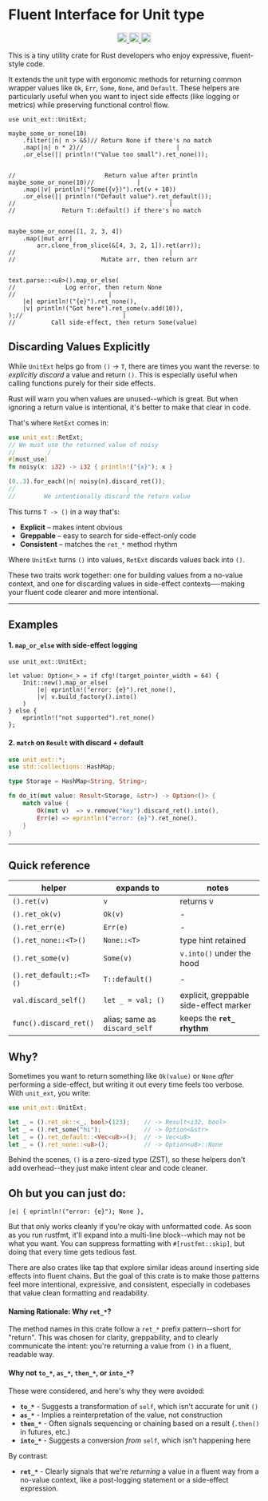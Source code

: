 
# Fluent Interface for Unit type

<div align="center">
    <a href="https://github.com/viktorlott/unit-ext">
        <img alt="Github" src="https://img.shields.io/github/languages/code-size/viktorlott/unit-ext?style=flat-square&logo=github" height="20">
    </a>
    <a href="https://crates.io/crates/unit-ext">
        <img alt="crates.io" src="https://img.shields.io/crates/v/unit-ext.svg?style=flat-square&logo=rust" height="20">
    </a>
    <a href="https://docs.rs/unit-ext/latest">
        <img alt="docs.rs" src="https://img.shields.io/badge/docs.rs-unit--ext-66c2a5?style=for-the-badge&labelColor=555555&logo=docs.rs" height="20">
    </a>
</div>


This is a tiny utility crate for Rust developers who enjoy expressive,
fluent-style code.

It extends the unit type with ergonomic methods for returning common
wrapper values like `Ok`, `Err`, `Some`, `None`, and `Default`. These
helpers are particularly useful when you want to inject side effects
(like logging or metrics) while preserving functional control flow.

```rust,ignore
use unit_ext::UnitExt;

maybe_some_or_none(10)
    .filter(|n| n > &5)// Return None if there's no match
    .map(|n| n * 2)//                          |
    .or_else(|| println!("Value too small").ret_none());


//                         Return value after println
maybe_some_or_none(10)//            |
    .map(|v| println!("Some({v})").ret(v + 10))
    .or_else(|| println!("Default value").ret_default());
//                                           |
//             Return T::default() if there's no match


maybe_some_or_none([1, 2, 3, 4])
    .map(|mut arr|
        arr.clone_from_slice(&[4, 3, 2, 1]).ret(arr));
//                                           |
//                        Mutate arr, then return arr


text.parse::<u8>().map_or_else(
//              Log error, then return None
//                          |
    |e| eprintln!("{e}").ret_none(),
    |v| println!("Got here").ret_some(v.add(10)),
);//                            |
//          Call side-effect, then return Some(value)
```

## Discarding Values Explicitly

While `UnitExt` helps go from `()` → `T`, there are times you want the
reverse: to *explicitly discard* a value and return `()`. This is
especially useful when calling functions purely for their side
effects.

Rust will warn you when values are unused--which is great. But when
ignoring a return value is intentional, it's better to make that clear
in code.

That's where `RetExt` comes in:

```rust
use unit_ext::RetExt;
// We must use the returned value of noisy
//         /
#[must_use]
fn noisy(x: i32) -> i32 { println!("{x}"); x }

(0..3).for_each(|n| noisy(n).discard_ret());
//                               |
//        We intentionally discard the return value
```

This turns `T -> ()` in a way that's:

- **Explicit** – makes intent obvious 
- **Greppable** – easy to search for side-effect-only code
- **Consistent** – matches the `ret_*` method rhythm

Where `UnitExt` turns `()` into values, `RetExt` discards values back
into `()`.

These two traits work together: one for building values from a
no-value context, and one for discarding values in side-effect
contexts—-making your fluent code clearer and more intentional.

---
## Examples

#### 1. `map_or_else` with side-effect logging  

```rust,ignore
use unit_ext::UnitExt;

let value: Option<_> = if cfg!(target_pointer_width = 64) {
    Init::new().map_or_else(
        |e| eprintln!("error: {e}").ret_none(),
        |v| v.build_factory().into()
    )
} else {
    eprintln!("not supported").ret_none()
};
```

#### 2. `match` on `Result` with discard + default

```rust
use unit_ext::*;
use std::collections::HashMap;

type Storage = HashMap<String, String>;

fn do_it(mut value: Result<Storage, &str>) -> Option<()> {
    match value {
        Ok(mut v)  => v.remove("key").discard_ret().into(),
        Err(e) => eprintln!("error: {e}").ret_none(),
    }
}
```

---
## Quick reference
| helper                  | expands to                   | notes                                      |
|-------------------------|------------------------------|--------------------------------------------|
| `().ret(v)`             | `v`                          | returns v                                  |
| `().ret_ok(v)`          | `Ok(v)`                      | -                                          |
| `().ret_err(e)`         | `Err(e)`                     | -                                          |
| `().ret_none::<T>()`    | `None::<T>`                  | type hint retained                         |
| `().ret_some(v)`        | `Some(v)`                    | `v.into()` under the hood                  |
| `().ret_default::<T>()` | `T::default()`               | -                                          |
| `val.discard_self()`    | `let _ = val; ()`            | explicit, greppable side-effect marker     |
| `func().discard_ret()`  | alias; same as `discard_self`| keeps the **`ret_` rhythm**                |


## Why?

Sometimes you want to return something like `Ok(value)` or `None`
*after* performing a side-effect, but writing it out every time feels
too verbose. With `unit_ext`, you write:

```rust
use unit_ext::UnitExt;

let _ = ().ret_ok::<_, bool>(123);    // -> Result<i32, bool>
let _ = ().ret_some("hi");            // -> Option<&str>
let _ = ().ret_default::<Vec<u8>>();  // -> Vec<u8>
let _ = ().ret_none::<u8>();          // -> Option<u8>::None
```

Behind the scenes, `()` is a zero-sized type (ZST), so these helpers
don't add overhead--they just make intent clear and code cleaner.

## Oh but you can just do:
```rust,ignore
|e| { eprintln!("error: {e}"); None },
```
But that only works cleanly if you're okay with unformatted code. As
soon as you run rustfmt, it'll expand into a multi-line block--which
may not be what you want. You can suppress formatting with
`#[rustfmt::skip]`, but doing that every time gets tedious fast.

There are also crates like tap that explore similar ideas around
inserting side effects into fluent chains. But the goal of this crate
is to make those patterns feel more intentional, expressive, and
consistent, especially in codebases that value clean formatting and
readability.

#### Naming Rationale: Why `ret_*`?

The method names in this crate follow a `ret_*` prefix pattern--short
for "return". This was chosen for clarity, greppability, and to
clearly communicate the intent: you're returning a value from `()` in
a fluent, readable way.

#### Why not `to_*`, `as_*`, `then_*`, or `into_*`?

These were considered, and here's why they were avoided:

- **`to_*`** - Suggests a transformation of `self`, which isn't
  accurate for unit `()`
- **`as_*`** - Implies a reinterpretation of the value, not
  construction
- **`then_*`** - Often signals sequencing or chaining based on a
  result (`.then()` in futures, etc.)
- **`into_*`** - Suggests a conversion *from* `self`, which isn't
  happening here

By contrast:

- **`ret_*`** - Clearly signals that we're *returning* a value in a
  fluent way from a no-value context, like a post-logging statement or
  a side-effect expression.